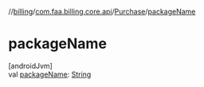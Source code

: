 //[billing](../../../index.md)/[com.faa.billing.core.api](../index.md)/[Purchase](index.md)/[packageName](package-name.md)

# packageName

[androidJvm]\
val [packageName](package-name.md): [String](https://kotlinlang.org/api/latest/jvm/stdlib/kotlin/-string/index.html)

